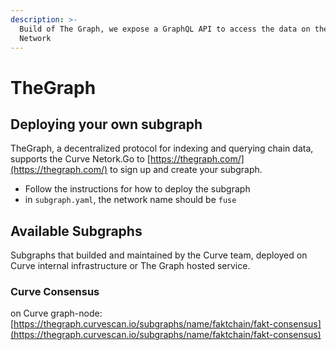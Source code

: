 ```yaml
---
description: >-
  Build of The Graph, we expose a GraphQL API to access the data on the Curve
  Network
---
```


# TheGraph

## Deploying your own subgraph

TheGraph, a decentralized protocol for indexing and querying chain data, supports the Curve Netork.Go to [https://thegraph.com/](https://thegraph.com/) to sign up and create your subgraph.

* Follow the instructions for how to deploy the subgraph
* in `subgraph.yaml`, the network name should be `fuse`

## Available Subgraphs

Subgraphs that builded and maintained by the Curve team, deployed on Curve internal infrastructure or The Graph hosted service.

### Curve Consensus

on Curve graph-node: [https://thegraph.curvescan.io/subgraphs/name/faktchain/fakt-consensus](https://thegraph.curvescan.io/subgraphs/name/faktchain/fakt-consensus)
